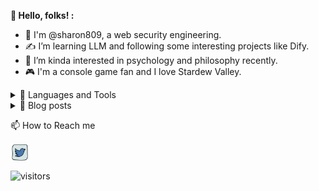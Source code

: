 **👋 Hello, folks! :**
* 👀 I'm @sharon809, a web security engineering.
* ✍️ I’m learning LLM and following some interesting projects like Dify.
* 🧐 I’m kinda interested in psychology and philosophy recently.
* 🎮 I'm a console game fan and I love Stardew Valley.

<details>
<summary>🌈 Languages and Tools</summary>

<p align="left">
<img src="https://raw.githubusercontent.com/dongweiming/dongweiming/master/assets/python-original.svg" alt="python" width="40" height="40"/>
<img src="https://raw.githubusercontent.com/dongweiming/dongweiming/master/assets/linux-original.svg" alt="linux" width="40" height="40"/>
</p>

<p align="left">
<img src="https://github-readme-stats.vercel.app/api/top-langs/?username=dongweiming&layout=compact&hide=html" alt="dongweiming" />
</p>

</details>

<details>
<summary>📝 Blog posts</summary>
  
<!-- BLOG-POST-LIST:START -->
- [Placeholder](https://www.dongwm.com/post/stable-diffusion-controlnet/)
<!-- BLOG-POST-LIST:END -->
More on <a href="https://www.chenyx.top" target="blank"> chenyx.top</a> .

</details>


📫 How to Reach me
  
<p align="left">
<a href="https://twitter.com/dongweiming" target="blank"><img align="center" src="https://raw.githubusercontent.com/dongweiming/dongweiming/master/assets/twitter.svg" alt="dongweiming" height="30" width="30" /></a>
</p>
<p align="left">
<img src="https://visitor-badge.laobi.icu/badge?page_id=dongweiming.dongweiming" alt="visitors"/>
</p>


<!---
sharon809/sharon809 is a ✨ special ✨ repository because its `README.md` (this file) appears on your GitHub profile.
You can click the Preview link to take a look at your changes.
--->
